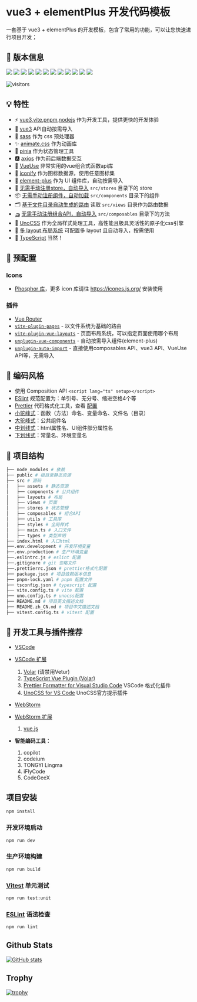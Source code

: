 # vue3 + elementPlus 开发代码模板

一套基于 vue3 + elementPlus 的开发模板，包含了常用的功能，可以让您快速进行项目开发；

## 📢 版本信息

![](https://img.shields.io/badge/nodejs-^20.10.0-339933?logo=nodedotjs)
![](https://img.shields.io/badge/vite-^5.1.6-646CFF?logo=vite)
![](https://img.shields.io/badge/vue-^3.4.21-4FC08D?logo=vuedotjs)
![](https://img.shields.io/badge/vue--router-^4.3.0-4FC08D?logo=vuedotjs)
![](https://img.shields.io/badge/pinia-^2.1.7-4FC08D?logo=vuedotjs)
![](https://img.shields.io/badge/vueuse-^10.6.1-4FC08D?logo=vuedotjs)
![](https://img.shields.io/badge/element--plus-^2.4.2-409eff?logo=element)
![](https://img.shields.io/badge/axios-^1.6.2-5a29e4?logo=axios)
![](https://img.shields.io/badge/unocss-^0.57.7-333333?logo=unocss)
![](https://img.shields.io/badge/animate.css-^4.1.1-351c75)
![](https://img.shields.io/badge/sass-^1.69.5-CC6699?logo=sass)
![](https://img.shields.io/badge/typescript-~5.4.0-3178C6?logo=typescript)

![visitors](https://visitor-badge.laobi.icu/badge?page_id=w461662596.vue3-template)

## 💡 特性

-   ⚡ [vue3](https://github.com/vuejs/),[vite](https://github.com/vitejs/vite),[pnpm](https://github.com/pnpm/pnpm),[nodejs](https://github.com/nodejs/node) 作为开发工具，提供更快的开发体验
-   🐳 [vue3](https://github.com/vuejs/) API自动按需导入
-   🌈 [sass](https://github.com/sass/sass) 作为 css 预处理器
-   ✨ [animate.css](https://github.com/animate-css/animate.css) 作为动画库
-   🍍 [pinia](https://github.com/posva/pinia) 作为状态管理工具
-   🅰️ [axios](https://github.com/axios/axios) 作为前后端数据交互
-   💎 [VueUse](https://github.com/vueuse/vueuse) 非常实用的vue组合式函数api库
-   🙂 [iconify](https://github.com/iconify) 作为图标数据源，使用任意图标集
-   🌈 [element-plus](https://github.com/element-plus/element-plus) 作为 UI 组件库，自动按需导入
-   🧣 [无需手动注册store，自动导入](./src/stores) `src/stores` 目录下的 store
-   📦 [无需手动注册组件，自动加载](./src/components) `src/components` 目录下的组件
-   🗂 [基于文件目录自动生成的路由](./src/views) 读取 `src/views` 目录作为路由数据
-   🛺 [无需手动注册组合API，自动导入](./src/composables) `src/composables` 目录下的方法
-   🎨 [UnoCSS](https://github.com/unocss/unocss) 作为全局样式处理工具，高性能且极具灵活性的原子化css引擎
-   📑 [多 layout 布局系统](./src/layouts) 可配置多 layout 且自动导入，按需使用
-   🦾 [TypeScript](https://github.com/microsoft/TypeScript) 当然！

## 🌲 预配置

### Icons

-   [Phosphor 库](https://icones.js.org/collection/ph)，更多 icon 库请往 https://icones.js.org/ 安装使用

### 插件

-   [Vue Router](https://github.com/vuejs/router)
-   [`vite-plugin-pages`](https://github.com/hannoeru/vite-plugin-pages) - 以文件系统为基础的路由
-   [`vite-plugin-vue-layouts`](https://github.com/JohnCampionJr/vite-plugin-vue-layouts) - 页面布局系统，可以指定页面使用哪个布局
-   [`unplugin-vue-components`](https://github.com/antfu/unplugin-vue-components) - 自动按需导入组件(element-plus)
-   [`unplugin-auto-import`](https://github.com/antfu/unplugin-auto-import) - 直接使用composables API、vue3 API、VueUse API等，无需导入

## 🐴 编码风格

-   使用 Composition API `<script lang="ts" setup></script>`
-   [ESlint](https://eslint.org/) 规范配置为：单引号、无分号、缩进空格4个等
-   [Prettier](https://prettier.io/) 代码格式化工具，查看 [配置](./.prettierrc.json)
-   [小驼峰式]()：函数（方法）命名、变量命名、文件名（目录）
-   [大驼峰式]()：公共组件名
-   [中划线式]()：html属性名、UI组件部分属性名
-   [下划线式]()：常量名、环境变量名

## 📖 项目结构

```bash
├── node_modules # 依赖
├── public # 根目录静态资源
├── src # 源码
│   ├── assets # 静态资源
│   ├── components # 公共组件
│   ├── layouts # 布局
│   ├── views # 页面
│   ├── stores # 状态管理
│   ├── composables # 组合API
│   ├── utils # 工具库
│   ├── styles # 全局样式
│   ├── main.ts # 入口文件
│   ├── types # 类型声明
├── index.html # 入口html
├──.env.development # 开发环境变量
├──.env.production # 生产环境变量
├──.eslintrc.js # eslint 配置
├──.gitignore # git 忽略文件
├──.prettierrc.json # prettier格式化配置
├── package.json # 项目依赖版本信息
├── pnpm-lock.yaml # pnpm 配置文件
├── tsconfig.json # typescript 配置
├── vite.config.ts # vite 配置
├── uno.config.ts # unocss配置
├── README.md # 项目英文描述文档
├── README.zh_CN.md # 项目中文描述文档
├── vitest.config.ts # vitest 配置
```

## 🐢 开发工具与插件推荐

-   [VSCode](https://code.visualstudio.com/)
-   [VSCode 扩展](https://marketplace.visualstudio.com/vscode)

    1. [Volar](https://marketplace.visualstudio.com/items?itemName=Vue.volar) (请禁用Vetur)
    2. [TypeScript Vue Plugin (Volar)](https://marketplace.visualstudio.com/items?itemName=Vue.vscode-typescript-vue-plugin)
    3. [Prettier Formatter for Visual Studio Code](https://marketplace.visualstudio.com/items?itemName=esbenp.prettier-vscode) VSCode 格式化插件
    4. [UnoCSS for VS Code](https://marketplace.visualstudio.com/items?itemName=antfu.unocss) UnoCSS官方提示插件

-   [WebStorm](https://www.jetbrains.com/webstorm/)
-   [WebStorm 扩展](https://plugins.jetbrains.com/webstorm)

    1. [vue.js](https://plugins.jetbrains.com/plugin/9442-vue-js)

-   **智能编码工具**：
    1. copilot
    2. codeium
    3. TONGYI Lingma
    4. iFlyCode
    5. CodeGeeX

## 项目安装

```sh
npm install
```

### 开发环境启动

```sh
npm run dev
```

### 生产环境构建

```sh
npm run build
```

### [Vitest](https://vitest.dev/) 单元测试

```sh
npm run test:unit
```

### [ESLint](https://eslint.org/) 语法检查

```sh
npm run lint
```

## Github Stats

[![GitHub stats](https://github-readme-stats.vercel.app/api?username=owen-devs)](https://github.com/anuraghazra/github-readme-stats)

<!-- ## LeetCode Stats

![](https://stats.justsong.cn/api/leetcode/?username=owen-devs&theme=dark) -->

## Trophy

[![trophy](https://github-profile-trophy.vercel.app/?username=owen-devs)](https://github.com/ryo-ma/github-profile-trophy)
